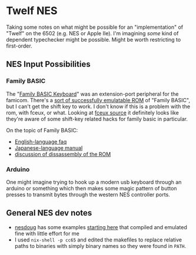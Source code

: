 Twelf NES
=========

Taking some notes on what might be possible for an "implementation" of
"Twelf" on the 6502 (e.g. NES or Apple IIe). I'm imagining *some* kind
of dependent typechecker might be possible. Might be worth restricting
to first-order.

NES Input Possibilities
-----------------------

### Family BASIC

The "[Family BASIC
Keyboard](https://www.nesdev.org/wiki/Family_BASIC_Keyboard)" was an
extension-port peripheral for the famicom. There's a [sort of
successfully emulatable
ROM](https://www.retrostic.com/roms/nes/family-basic-1937/download) of
"Family BASIC", but I can't get the shift key to work. I don't know if
this is a problem with the rom, with fceux, or what. Looking at [fceux
source](https://github.com/TASEmulators/fceux/blob/master/src/drivers/Qt/input.cpp#L1929)
it definitely looks like they're aware of some shift-key related hacks
for family basic in particular.

On the topic of Family BASIC:
- [English-language faq](https://gamefaqs.gamespot.com/nes/938747-family-basic-v3/faqs/59317)
- [Japanese-language manual](https://archive.org/details/family-basic-v2-1-manual-600dpi-ozidual/Family%20Basic%20v2.1%20Manual/page/n51/mode/2up)
- [discussion of dissassembly of the ROM](https://forums.nesdev.org/viewtopic.php?t=13237)

### Arduino

One might imagine trying to hook up a modern usb keyboard through an
arduino or something which then makes some magic pattern of button
presses to transmit bytes through the western NES controller ports.

General NES dev notes
---------------------
- [nesdoug](https://nesdoug.com/) has some examples [starting here](https://github.com/nesdoug/01_Hello) that compiled and emulated fine with little effort for me
 - I used `nix-shell -p cc65` and edited the makefiles to replace relative paths to binaries with simply binary names so they were found in `PATH`.
